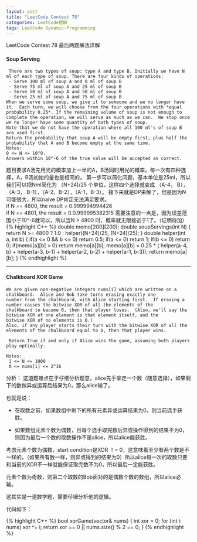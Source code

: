 ```yaml
---
layout: post
title: "LeetCode Contest 78"
categories: LeetCode题解
tags: LeetCode Dynamic-Programming
---
```

LeetCode Contest 78 最后两题解法详解
<!-- more -->

#### **Soup Serving**   

```
 There are two types of soup: type A and type B. Initially we have N ml of each type of soup. There are four kinds of operations:
 - Serve 100 ml of soup A and 0 ml of soup B
 - Serve 75 ml of soup A and 25 ml of soup B
 - Serve 50 ml of soup A and 50 ml of soup B
 - Serve 25 ml of soup A and 75 ml of soup B  
When we serve some soup, we give it to someone and we no longer have it.  Each turn, we will choose from the four operations with *equal probability 0.25*. If the remaining volume of soup is not enough to complete the operation, we will serve as much as we can.  We stop once we no longer have some quantity of both types of soup.   
Note that we do not have the operation where all 100 ml's of soup B are used first.  
Return the probability that soup A will be empty first, plus half the probability that A and B become empty at the same time.  
Notes:  
0 <= N <= 10^9.   
Answers within 10^-6 of the true value will be accepted as correct.
```   

题目要求A汤先用光的概率加上一半的A，B汤同时用光的概率。每一次有四种选择，A，B汤初始的量也是相同的，
第一步可以简化问题，基本单位是25ml，所以我们可以把Nml简化为 （N+24)/25 个单位，这样四个选择就变成 （A-4， B），（A-3， B-1），（A-2，B-2），（A-1，B-3）。
接下来就是DP来解了，但是因为N可能很大，所以naive DP肯定无法满足要求。  
if N == 4800, the result = 0.999994994426  
if N == 4801, the result = 0.0.999995382315
需要注意的一点是，因为误差范围小于10^-6就可以，所以当N > 4800 时，概率就无限接近于1了。（证明待加）  
{% highlight C++ %}
double memo[200][200];
double soupServings(int N) {
    return N >= 4800 ? 1.0 : helper((N+24)/25, (N+24)/25);
}
double helper(int a, int b) {
    if(a <= 0 && b <= 0) return 0.5;
    if(a <= 0) return 1;
    if(b <= 0) return 0;
    if(memo[a][b] > 0) return memo[a][b];
    memo[a][b] = 0.25 * ( helper(a-4, b) + helper(a-3, b-1) + helper(a-2, b-2) + helper(a-1, b-3));
    return memo[a][b];
}
{% endhighlight %}   

------


#### **Chalkboard XOR Game**

```
We are given non-negative integers nums[i] which are written on a chalkboard.  Alice and Bob take turns erasing exactly one
number from the chalkboard, with Alice starting first.  If erasing a number causes the bitwise XOR of all the elements of the
chalkboard to become 0, then that player loses.  (Also, we'll say the bitwise XOR of one element is that element itself, and the
bitwise XOR of no elements is 0.)  
Also, if any player starts their turn with the bitwise XOR of all the elements of the chalkboard equal to 0, then that player wins.  

 Return True if and only if Alice wins the game, assuming both players play optimally.   

Notes:  
 1 <= N <= 1000
 0 <= nums[i] <= 2^16
```   



分析： 这道题难点在于仔细分析题意，alice先手拿走一个数（随意选择），如果剩下的数做异或运算后结果为0，那么alice输了。  

也就是说：

+ 在取数之前，如果数组中剩下的所有元素异或运算结果为0，则当前选手获胜。    

+ 如果数组元素个数为偶数，且每个选手取完数后异或操作得到的结果不为0，则因为最后一个数的取数操作不是alice，所以alice能获胜。

考虑元素个数为偶数，start condition是XOR ！= 0，这意味着至少有两个数是不一样的，（如果所有数一样，则异或得到的结果为0）所以alice每一次的取数只要和当前的XOR不一样就能保证取完数不为0，所以最后一定能获胜。

元素个数为奇数，则第二个取数的Bob面对的是偶数个数的数组，所以alice必输。

这其实是一道数学题，需要仔细分析他的逻辑。

代码如下：

{% highlight C++ %}
bool xorGame(vector<int>& nums) {
    int xor = 0;
    for (int i: nums) xor ^= i;
    return xor == 0 || nums.size() % 2 == 0;
}
{% endhighlight %}
